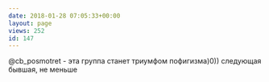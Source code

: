 ```yaml
---
date: 2018-01-28 07:05:33+00:00
layout: page
views: 252
id: 147
---
```


@cb_posmotret - эта группа станет триумфом пофигизма)0)) следующая бывшая, не меньше


